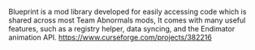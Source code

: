 Blueprint is a mod library developed for easily accessing code which is shared across most Team Abnormals mods, It comes with many useful features, such as a registry helper, data syncing, and the Endimator animation API.
https://www.curseforge.com/projects/382216